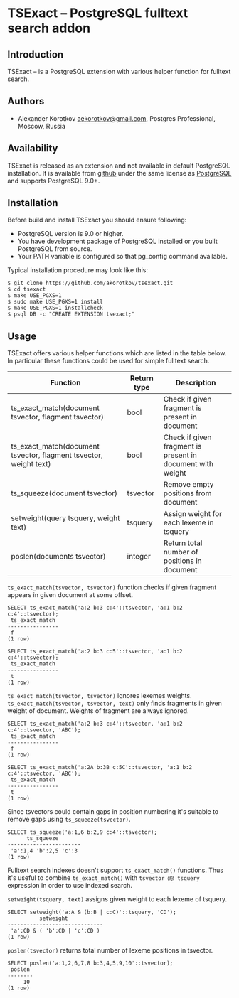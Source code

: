 TSExact – PostgreSQL fulltext search addon
==========================================

Introduction
------------

TSExact – is a PostgreSQL extension with various helper function for fulltext
search. 


Authors
-------

 * Alexander Korotkov <aekorotkov@gmail.com>, Postgres Professional, Moscow, Russia

Availability
------------

TSExact is released as an extension and not available in default PostgreSQL
installation. It is available from
[github](https://github.com/akorotkov/tsexact)
under the same license as
[PostgreSQL](http://www.postgresql.org/about/licence/)
and supports PostgreSQL 9.0+.

Installation
------------

Before build and install TSExact you should ensure following:
    
 * PostgreSQL version is 9.0 or higher.
 * You have development package of PostgreSQL installed or you built
   PostgreSQL from source.
 * Your PATH variable is configured so that pg\_config command available.
    
Typical installation procedure may look like this:
    
    $ git clone https://github.com/akorotkov/tsexact.git
    $ cd tsexact
    $ make USE_PGXS=1
    $ sudo make USE_PGXS=1 install
    $ make USE_PGXS=1 installcheck
    $ psql DB -c "CREATE EXTENSION tsexact;"

Usage
-----

TSExact offers various helper functions which are listed in the table below. In particular these functions could be used for simple fulltext search.

|          Function                                                 | Return type |                      Description                           |
| ----------------------------------------------------------------- | ----------- | ---------------------------------------------------------- |
| ts_exact_match(document tsvector, flagment tsvector)              | bool        | Check if given fragment is present in document             |
| ts_exact_match(document tsvector, flagment tsvector, weight text) | bool        | Check if given fragment is present in document with weight |
| ts_squeeze(document tsvector)                                     | tsvector    | Remove empty positions from document                       |
| setweight(query tsquery, weight text)                             | tsquery     | Assign weight for each lexeme in tsquery                   |
| poslen(documents tsvector)                                        | integer     | Return total number of positions in document               |

`ts_exact_match(tsvector, tsvector)` function checks if given fragment appears in given document at some offset.

    SELECT ts_exact_match('a:2 b:3 c:4'::tsvector, 'a:1 b:2 c:4'::tsvector);
     ts_exact_match 
    ----------------
     f
    (1 row)

    SELECT ts_exact_match('a:2 b:3 c:5'::tsvector, 'a:1 b:2 c:4'::tsvector);
     ts_exact_match 
    ----------------
     t
    (1 row)

`ts_exact_match(tsvector, tsvector)` ignores lexemes weights. `ts_exact_match(tsvector, tsvector, text)` only finds fragments in given weight of document. Weights of fragment are always ignored.

    SELECT ts_exact_match('a:2 b:3 c:4'::tsvector, 'a:1 b:2 c:4'::tsvector, 'ABC');
     ts_exact_match 
    ----------------
     f
    (1 row)

    SELECT ts_exact_match('a:2A b:3B c:5C'::tsvector, 'a:1 b:2 c:4'::tsvector, 'ABC');
     ts_exact_match 
    ----------------
     t
    (1 row)

Since tsvectors could contain gaps in position numbering it's suitable to remove gaps using `ts_squeeze(tsvector)`.

    SELECT ts_squeeze('a:1,6 b:2,9 c:4'::tsvector);
          ts_squeeze       
    -----------------------
     'a':1,4 'b':2,5 'c':3
    (1 row)

Fulltext search indexes doesn't support `ts_exact_match()` functions. Thus it's useful to combine `ts_exact_match()` with `tsvector @@ tsquery` expression in order to use indexed search.

`setweight(tsquery, text)` assigns given weight to each lexeme of tsquery.

    SELECT setweight('a:A & (b:B | c:C)'::tsquery, 'CD');
              setweight           
    ------------------------------
     'a':CD & ( 'b':CD | 'c':CD )
    (1 row)

`poslen(tsvector)` returns total number of lexeme positions in tsvector.

    SELECT poslen('a:1,2,6,7,8 b:3,4,5,9,10'::tsvector);
     poslen 
    --------
         10
    (1 row)

